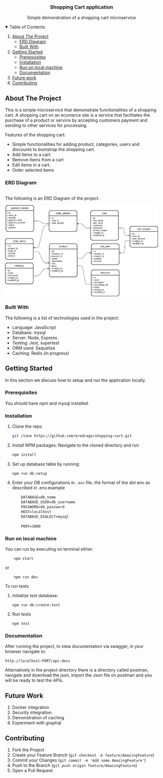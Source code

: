 <!-- PROJECT LOGO -->
<br />
<p align="center">
  <h3 align="center">Shopping Cart application</h3>

  <p align="center">
    Simple demonstration of a shopping cart microservice
    <br />
  </p>
</p>



<!-- TABLE OF CONTENTS -->
<details open="open">
  <summary>Table of Contents</summary>
  <ol>
    <li>
      <a href="#about-the-project">About The Project</a>
      <ul>
        <li><a href="#erd-diagram">ERD Diagram</a></li>
      </ul>
      <ul>
        <li><a href="#built-with">Built With</a></li>
      </ul>
    </li>
    <li>
      <a href="#getting-started">Getting Started</a>
      <ul>
        <li><a href="#prerequisites">Prerequisites</a></li>
        <li><a href="#installation">Installation</a></li>
        <li><a href="#run-on-local-machine">Run on local machine</a></li>
        <li><a href="#documentation">Documentation</a></li>
      </ul>
    </li>
    <li><a href="#future-work">Future work</a></li>
    <li><a href="#contributing">Contributing</a></li>
  </ol>
</details>



<!-- ABOUT THE PROJECT -->
## About The Project

This is a simple microservice that demonstrate functionalities of a shopping cart. A shopping cart on an ecomerce site is a service that facilitates the purchase of a product or service by accepting customers payment and sending to other services for processing.

Features of the shopping cart:
* Simple functionalities for adding product, categories, users and discounts to bootstrap the shopping cart.
* Add items to a cart.
* Remove items from a cart
* Edit items in a cart.
* Order selected items

### ERD Diagram
<br />
The following is an ERD Diagram of the project.
<br />

![Alt text](/docs/images/erd.png?raw=true "Optional Title")


### Built With

The following is a list of technologies used in the project:
* Language: JavaScript
* Database: mysql
* Server: Node, Express
* Testing: Jest, supertest
* ORM used: Sequelize
* Caching: Redis *(in progress)*



<!-- GETTING STARTED -->
## Getting Started

In this section we discuss how to setup and run the application locally. 

### Prerequisites
You should have npm and mysql installed.

### Installation

1. Clone the repo
    ```sh
    git clone https://github.com/erodrago/shopping-cart.git
    ```

2. Install NPM packages: Navigate to the cloned directory and run
    ```sh
    npm install
    ```

3. Set up database table by running:
    ```
    npm run db:setup
    ```
4. Enter your DB configurations in `.env` file. the format of the dot env as described in .env.example
    ```JS
        DATABASE=db_name
        DATABASE_USER=db_username
        PASSWORD=db_password
        HOST=localhost
        DATABASE_DIALECT=mysql

        PORT=3000
    ```

### Run on local machine

You can run by executing on terminal either:

    
        npm start
    
or

    
        npm run dev
    
To run tests

1. Initialize test database:
    ```
    npm run db:create:test
    ```
2. Run tests
    ```
    npm test
    ```
### Documentation

After running the project, to view documentation via swagger, in your browser navigate to: 
```
http://localhost:PORT/api-docs
```

Alternatively in the project directory there is a directory called postman, navigate and download the json,
import the Json file on postman and you will be ready to test the APIs.

<!-- FUTURE WORK -->
## Future Work

1. Docker integration
2. Security integration
3. Demonstration of caching
4. Experiment with graphql

<!-- CONTRIBUTING -->
## Contributing

1. Fork the Project
2. Create your Feature Branch (`git checkout -b feature/AmazingFeature`)
3. Commit your Changes (`git commit -m 'Add some AmazingFeature'`)
4. Push to the Branch (`git push origin feature/AmazingFeature`)
5. Open a Pull Request